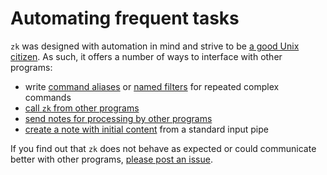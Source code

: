 # Automating frequent tasks

`zk` was designed with automation in mind and strive to be
[a good Unix citizen](https://en.wikipedia.org/wiki/Unix_philosophy). As such,
it offers a number of ways to interface with other programs:

- write [command aliases](../config/config-alias.md) or
  [named filters](../config/config-filter.md) for repeated complex commands
- [call `zk` from other programs](external-call.md)
- [send notes for processing by other programs](external-processing.md)
- [create a note with initial content](../notes/note-creation.md) from a
  standard input pipe

If you find out that `zk` does not behave as expected or could communicate
better with other programs,
[please post an issue](https://github.com/zk-org/zk/issues).
